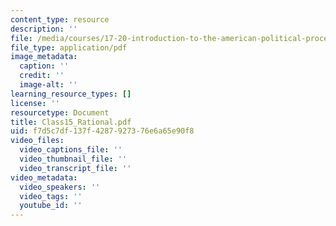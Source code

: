 ```yaml
---
content_type: resource
description: ''
file: /media/courses/17-20-introduction-to-the-american-political-process-fall-2020/class15_rational.pdf
file_type: application/pdf
image_metadata:
  caption: ''
  credit: ''
  image-alt: ''
learning_resource_types: []
license: ''
resourcetype: Document
title: Class15_Rational.pdf
uid: f7d5c7df-137f-4287-9273-76e6a65e90f8
video_files:
  video_captions_file: ''
  video_thumbnail_file: ''
  video_transcript_file: ''
video_metadata:
  video_speakers: ''
  video_tags: ''
  youtube_id: ''
---
```

